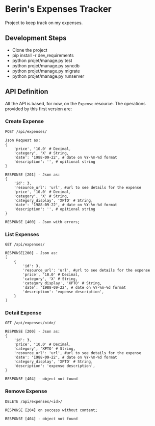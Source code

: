 # Berin's Expenses Tracker

Project to keep track on my expenses.

## Development Steps

 - Clone the project
 - pip install -r dev_requirements
 - python projet/manage.py test
 - python projet/manage.py syncdb
 - python projet/manage.py migrate
 - python projet/manage.py runserver

## API Definition

All the API is based, for now, on the `Expense` resource. The operations provided by this first version are:

### Create Expense
```
POST /api/expenses/

Json Request as:
{
    'price', '10.0' # Decimal,
    'category', 'X' # String,
    'date': '1988-09-22', # date on %Y-%m-%d format
    'description': '', # opitional string
}

RESPONSE [201] - Json as:
{
    'id': 3,
    'resource_url': 'url', #url to see details for the expense
    'price', '10.0' # Decimal,
    'category', 'X' # String,
    'category_display', 'XPTO' # String,
    'date': '1988-09-22', # date on %Y-%m-%d format
    'description': '', # opitional string
}

RESPONSE [400] - Json with errors;
```

### List Expenses
```
GET /api/expenses/

RESPONSE[200] - Json as:
[
    {
        'id': 3,
        'resource_url': 'url', #url to see details for the expense
        'price', '10.0' # Decimal,
        'category', 'X' # String,
        'category_display', 'XPTO' # String,
        'date': '1988-09-22', # date on %Y-%m-%d format
        'description': 'expense description',
    }
]
```

### Detail Expense
```
GET /api/expenses/<id>/

RESPONSE [200] - Json as:
{
    'id': 3,
    'price', '10.0' # Decimal,
    'category', 'XPTO' # String,
    'resource_url': 'url', #url to see details for the expense
    'date': '1988-09-22', # date on %Y-%m-%d format
    'category_display', 'XPTO' # String,
    'description': 'expense description',
}

RESPONSE [404] - object not found
```

### Remove Expense
```
DELETE /api/expenses/<id>/

RESPONSE [204] on success without content;

RESPONSE [404] - object not found
```


